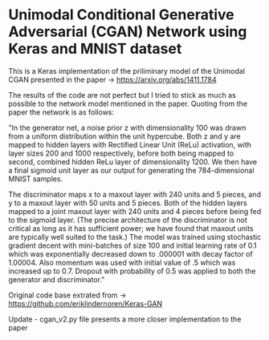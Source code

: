 # Unimodal Conditional Generative Adversarial (CGAN) Network using Keras and MNIST dataset 

This is a Keras implementation of the priliminary model of the Unimodal CGAN presented in the paper -> https://arxiv.org/abs/1411.1784

The results of the code are not perfect but I tried to stick as much as possible to the network model mentioned in the paper. Quoting from the paper the network is as follows:

"In the generator net, a noise prior z with dimensionality 100 was drawn from a uniform distribution
within the unit hypercube. Both z and y are mapped to hidden layers with Rectified Linear Unit
(ReLu) activation, with layer sizes 200 and 1000 respectively, before both being mapped to
second, combined hidden ReLu layer of dimensionality 1200. We then have a final sigmoid unit
layer as our output for generating the 784-dimensional MNIST samples.

The discriminator maps x to a maxout layer with 240 units and 5 pieces, and y to a maxout layer
with 50 units and 5 pieces. Both of the hidden layers mapped to a joint maxout layer with 240 units
and 4 pieces before being fed to the sigmoid layer. (The precise architecture of the discriminator
is not critical as long as it has sufficient power; we have found that maxout units are typically well
suited to the task.)
The model was trained using stochastic gradient decent with mini-batches of size 100 and initial
learning rate of 0.1 which was exponentially decreased down to .000001 with decay factor of
1.00004. Also momentum was used with initial value of .5 which was increased up to 0.7. Dropout with probability of 0.5 was applied to both the generator and discriminator."


Original code base extrated from -> https://github.com/eriklindernoren/Keras-GAN

Update - cgan_v2.py file presents a more closer implementation to the paper
